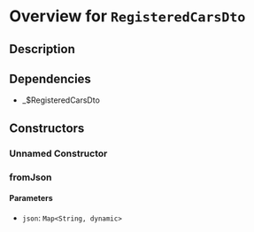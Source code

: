 # Overview for `RegisteredCarsDto`

## Description



## Dependencies

- _$RegisteredCarsDto

## Constructors

### Unnamed Constructor


### fromJson


#### Parameters

- `json`: `Map<String, dynamic>`
